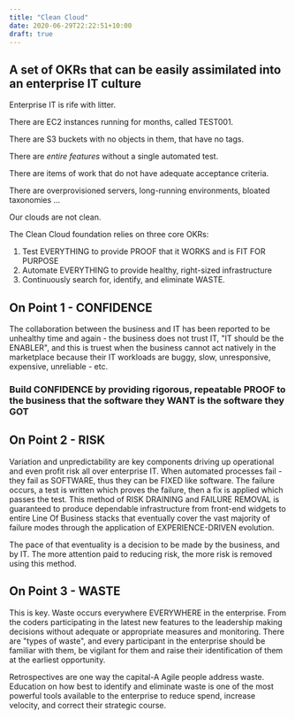 ```yaml
---
title: "Clean Cloud"
date: 2020-06-29T22:22:51+10:00
draft: true
---
```


## A set of OKRs that can be easily assimilated into an enterprise IT culture

Enterprise IT is rife with litter.

There are EC2 instances running for months, called TEST001.

There are S3 buckets with no objects in them, that have no tags.

There are _entire features_ without a single automated test.

There are items of work that do not have adequate acceptance criteria.

There are overprovisioned servers, long-running environments, bloated taxonomies ...

Our clouds are not clean.

The Clean Cloud foundation relies on three core OKRs:

1. Test EVERYTHING to provide PROOF that it WORKS and is FIT FOR PURPOSE
2. Automate EVERYTHING to provide healthy, right-sized infrastructure
3. Continuously search for, identify, and eliminate WASTE.

## On Point 1 - CONFIDENCE

The collaboration between the business and IT has been reported to be unhealthy
time and again - the business does not trust IT, "IT should be the ENABLER", and
this is truest when the business cannot act natively in the marketplace because
their IT workloads are buggy, slow, unresponsive, expensive, unreliable - etc.

### Build CONFIDENCE by providing rigorous, repeatable PROOF to the business that the software they WANT is the software they GOT

## On Point 2 - RISK

Variation and unpredictability are key components driving up operational and even
profit risk all over enterprise IT. When automated processes fail - they fail as
SOFTWARE, thus they can be FIXED like software. The failure occurs, a test is written
which proves the failure, then a fix is applied which passes the test. This method
of RISK DRAINING and FAILURE REMOVAL is guaranteed to produce dependable infrastructure
from front-end widgets to entire Line Of Business stacks that eventually cover the
vast majority of failure modes through the application of EXPERIENCE-DRIVEN evolution.

The pace of that eventuality is a decision to be made by the business, and by IT.
The more attention paid to reducing risk, the more risk is removed using this method.

## On Point 3 - WASTE

This is key. Waste occurs everywhere EVERYWHERE in the enterprise. From the coders
participating in the latest new features to the leadership making decisions without
adequate or appropriate measures and monitoring. There are "types of waste", and
every participant in the enterprise should be familiar with them, be vigilant for them
and raise their identification of them at the earliest opportunity.

Retrospectives are one way the capital-A Agile people address waste. Education on
how best to identify and eliminate waste is one of the most powerful tools available
to the enterprise to reduce spend, increase velocity, and correct their strategic
course.
